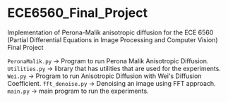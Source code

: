 # ECE6560_Final_Project
Implementation of Perona-Malik anisotropic diffusion for the ECE 6560 (Partial Differential Equations in Image Processing and Computer Vision) Final Project

```PeronaMalik.py``` -> Program to run Perona Malik Anisotropic Diffusion.
```Utilities.py``` -> library that has utilities that are used for the experiments. 
```Wei.py``` -> Program to run Anisotropic Diffusion with Wei's Diffusion Coefficient.
```fft_denoise.py``` -> Denoising an image using FFT approach. 
```main.py``` -> main program to run the experiments. 
